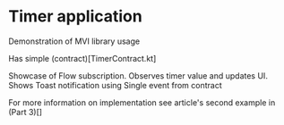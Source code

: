# Timer application

Demonstration of MVI library usage

Has simple (contract)[TimerContract.kt]

Showcase of Flow subscription.
Observes timer value and updates UI. Shows Toast notification using
Single event from contract

For more information on implementation see article's second example in (Part 3)[]